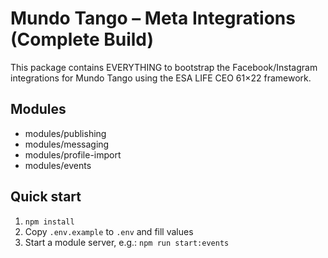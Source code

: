 # Mundo Tango – Meta Integrations (Complete Build)

This package contains EVERYTHING to bootstrap the Facebook/Instagram integrations for Mundo Tango
using the ESA LIFE CEO 61×22 framework.

## Modules
- modules/publishing
- modules/messaging
- modules/profile-import
- modules/events

## Quick start
1) `npm install`
2) Copy `.env.example` to `.env` and fill values
3) Start a module server, e.g.: `npm run start:events`
